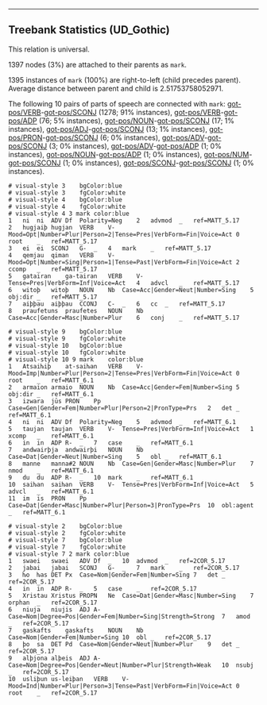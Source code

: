 

--------------------------------------------------------------------------------

## Treebank Statistics (UD_Gothic)

This relation is universal.

1397 nodes (3%) are attached to their parents as `mark`.

1395 instances of `mark` (100%) are right-to-left (child precedes parent).
Average distance between parent and child is 2.51753758052971.

The following 10 pairs of parts of speech are connected with `mark`: [got-pos/VERB]()-[got-pos/SCONJ]() (1278; 91% instances), [got-pos/VERB]()-[got-pos/ADP]() (76; 5% instances), [got-pos/NOUN]()-[got-pos/SCONJ]() (17; 1% instances), [got-pos/ADJ]()-[got-pos/SCONJ]() (13; 1% instances), [got-pos/PRON]()-[got-pos/SCONJ]() (6; 0% instances), [got-pos/ADV]()-[got-pos/SCONJ]() (3; 0% instances), [got-pos/ADV]()-[got-pos/ADP]() (1; 0% instances), [got-pos/NOUN]()-[got-pos/ADP]() (1; 0% instances), [got-pos/NUM]()-[got-pos/SCONJ]() (1; 0% instances), [got-pos/SCONJ]()-[got-pos/SCONJ]() (1; 0% instances).


~~~ conllu
# visual-style 3	bgColor:blue
# visual-style 3	fgColor:white
# visual-style 4	bgColor:blue
# visual-style 4	fgColor:white
# visual-style 4 3 mark	color:blue
1	ni	ni	ADV	Df	Polarity=Neg	2	advmod	_	ref=MATT_5.17
2	hugjaiþ	hugjan	VERB	V-	Mood=Opt|Number=Plur|Person=2|Tense=Pres|VerbForm=Fin|Voice=Act	0	root	_	ref=MATT_5.17
3	ei	ei	SCONJ	G-	_	4	mark	_	ref=MATT_5.17
4	qemjau	qiman	VERB	V-	Mood=Opt|Number=Sing|Person=1|Tense=Past|VerbForm=Fin|Voice=Act	2	ccomp	_	ref=MATT_5.17
5	gatairan	ga-tairan	VERB	V-	Tense=Pres|VerbForm=Inf|Voice=Act	4	advcl	_	ref=MATT_5.17
6	witoþ	witoþ	NOUN	Nb	Case=Acc|Gender=Neut|Number=Sing	5	obj:dir	_	ref=MATT_5.17
7	aiþþau	aiþþau	CCONJ	C-	_	6	cc	_	ref=MATT_5.17
8	praufetuns	praufetes	NOUN	Nb	Case=Acc|Gender=Masc|Number=Plur	6	conj	_	ref=MATT_5.17

~~~


~~~ conllu
# visual-style 9	bgColor:blue
# visual-style 9	fgColor:white
# visual-style 10	bgColor:blue
# visual-style 10	fgColor:white
# visual-style 10 9 mark	color:blue
1	Atsaiƕiþ	at-saiƕan	VERB	V-	Mood=Imp|Number=Plur|Person=2|Tense=Pres|VerbForm=Fin|Voice=Act	0	root	_	ref=MATT_6.1
2	armaion	armaio	NOUN	Nb	Case=Acc|Gender=Fem|Number=Sing	5	obj:dir	_	ref=MATT_6.1
3	izwara	jūs	PRON	Pp	Case=Gen|Gender=Fem|Number=Plur|Person=2|PronType=Prs	2	det	_	ref=MATT_6.1
4	ni	ni	ADV	Df	Polarity=Neg	5	advmod	_	ref=MATT_6.1
5	taujan	taujan	VERB	V-	Tense=Pres|VerbForm=Inf|Voice=Act	1	xcomp	_	ref=MATT_6.1
6	in	in	ADP	R-	_	7	case	_	ref=MATT_6.1
7	andwairþja	andwairþi	NOUN	Nb	Case=Dat|Gender=Neut|Number=Sing	5	obl	_	ref=MATT_6.1
8	manne	manna#2	NOUN	Nb	Case=Gen|Gender=Masc|Number=Plur	7	nmod	_	ref=MATT_6.1
9	du	du	ADP	R-	_	10	mark	_	ref=MATT_6.1
10	saiƕan	saiƕan	VERB	V-	Tense=Pres|VerbForm=Inf|Voice=Act	5	advcl	_	ref=MATT_6.1
11	im	is	PRON	Pp	Case=Dat|Gender=Masc|Number=Plur|Person=3|PronType=Prs	10	obl:agent	_	ref=MATT_6.1

~~~


~~~ conllu
# visual-style 2	bgColor:blue
# visual-style 2	fgColor:white
# visual-style 7	bgColor:blue
# visual-style 7	fgColor:white
# visual-style 7 2 mark	color:blue
1	swaei	swaei	ADV	Df	_	10	advmod	_	ref=2COR_5.17
2	jabai	jabai	SCONJ	G-	_	7	mark	_	ref=2COR_5.17
3	ƕo	ƕas	DET	Px	Case=Nom|Gender=Fem|Number=Sing	7	det	_	ref=2COR_5.17
4	in	in	ADP	R-	_	5	case	_	ref=2COR_5.17
5	Xristau	Xristus	PROPN	Ne	Case=Dat|Gender=Masc|Number=Sing	7	orphan	_	ref=2COR_5.17
6	niuja	niujis	ADJ	A-	Case=Nom|Degree=Pos|Gender=Fem|Number=Sing|Strength=Strong	7	amod	_	ref=2COR_5.17
7	gaskafts	gaskafts	NOUN	Nb	Case=Nom|Gender=Fem|Number=Sing	10	obl	_	ref=2COR_5.17
8	þo	sa	DET	Pd	Case=Nom|Gender=Neut|Number=Plur	9	det	_	ref=2COR_5.17
9	alþjona	alþeis	ADJ	A-	Case=Nom|Degree=Pos|Gender=Neut|Number=Plur|Strength=Weak	10	nsubj	_	ref=2COR_5.17
10	usliþun	us-leiþan	VERB	V-	Mood=Ind|Number=Plur|Person=3|Tense=Past|VerbForm=Fin|Voice=Act	0	root	_	ref=2COR_5.17

~~~


